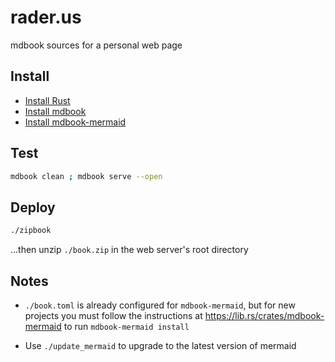 # rader.us

mdbook sources for a personal web page

## Install

* [Install Rust](https://www.rust-lang.org/tools/install)
* [Install mdbook](https://rust-lang.github.io/mdBook/guide/installation.html)
* [Install mdbook-mermaid](https://lib.rs/crates/mdbook-mermaid)

## Test

```bash
mdbook clean ; mdbook serve --open
```

## Deploy

```bash
./zipbook
```

...then unzip `./book.zip` in the web server's root directory

## Notes

* `./book.toml` is already configured for `mdbook-mermaid`, but for new
  projects you must follow the instructions at
  <https://lib.rs/crates/mdbook-mermaid> to run `mdbook-mermaid install`

* Use `./update_mermaid` to upgrade to the latest version of mermaid
